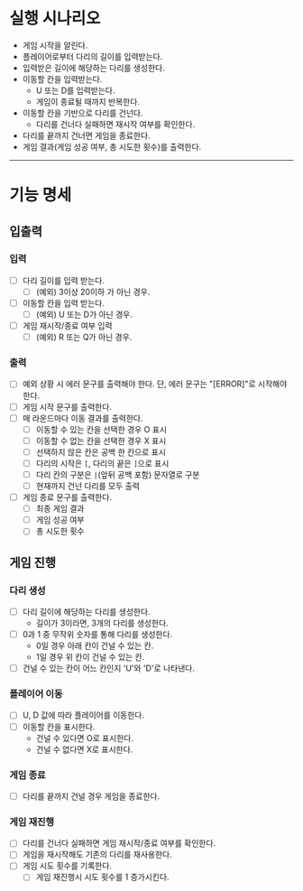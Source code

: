 # 실행 시나리오

- 게임 시작을 알린다.
- 플레이어로부터 다리의 길이를 입력받는다.
- 입력받은 길이에 해당하는 다리를 생성한다.
- 이동할 칸을 입력받는다.
  - U 또는 D를 입력받는다.
  - 게임이 종료될 때까지 반복한다.
- 이동할 칸을 기반으로 다리를 건넌다.
  - 다리를 건너다 실패하면 재시작 여부를 확인한다.
- 다리를 끝까지 건너면 게임을 종료한다.
- 게임 결과(게임 성공 여부, 총 시도한 횟수)를 출력한다.


---

# 기능 명세

## 입출력

### 입력

- [ ] 다리 길이를 입력 받는다.
  - [ ] (예외) 3이상 20이하 가 아닌 경우.
- [ ] 이동할 칸을 입력 받는다.
  - [ ] (예외) U 또는 D가 아닌 경우.
- [ ] 게임 재시작/종료 여부 입력
  - [ ] (예외) R 또는 Q가 아닌 경우.

### 출력

- [ ] 예외 상황 시 에러 문구를 출력해야 한다. 단, 에러 문구는 "[ERROR]"로 시작해야 한다.
- [ ] 게임 시작 문구를 출력한다.
- [ ] 매 라운드마다 이동 결과를 출력한다.
  - [ ] 이동할 수 있는 칸을 선택한 경우 O 표시
  - [ ] 이동할 수 없는 칸을 선택한 경우 X 표시
  - [ ] 선택하지 않은 칸은 공백 한 칸으로 표시
  - [ ] 다리의 시작은 `[`, 다리의 끝은 `]`으로 표시
  - [ ] 다리 칸의 구분은 `|`(앞뒤 공백 포함) 문자열로 구분
  - [ ] 현재까지 건넌 다리를 모두 출력
- [ ] 게임 종료 문구를 출력한다.
  - [ ] 최종 게임 결과
  - [ ] 게임 성공 여부
  - [ ] 총 시도한 횟수

## 게임 진행

### 다리 생성

- [ ] 다리 길이에 해당하는 다리를 생성한다.
  - 길이가 3이라면, 3개의 다리를 생성한다.
- [ ] 0과 1 중 무작위 숫자를 통해 다리를 생성한다.
  - 0일 경우 아래 칸이 건널 수 있는 칸.
  - 1일 경우 위 칸이 건널 수 있는 칸.
- [ ] 건널 수 있는 칸이 어느 칸인지 'U'와 'D'로 나타낸다.

### 플레이어 이동

- [ ] U, D 값에 따라 플레이어를 이동한다.
- [ ] 이동할 칸을 표시한다.
  - 건널 수 있다면 O로 표시한다.
  - 건널 수 없다면 X로 표시한다.  

### 게임 종료

- [ ] 다리를 끝까지 건널 경우 게임을 종료한다.

### 게임 재진행

- [ ] 다리를 건너다 실패하면 게임 재시작/종료 여부를 확인한다.
- [ ] 게임을 재시작해도 기존의 다리를 재사용한다.
- [ ] 게임 시도 횟수를 기록한다.
  - [ ] 게임 재진행시 시도 횟수를 1 증가시킨다.